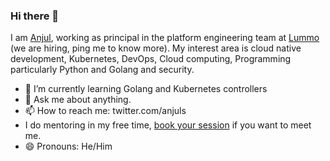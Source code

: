 ### Hi there 👋
I am [Anjul](https://anjul.dev), working as principal in the platform engineering team at [Lummo](https://www.linkedin.com/company/lummoindonesia) (we are hiring, ping me to know more). My interest area is cloud native development, Kubernetes, DevOps, Cloud computing, Programming particularly Python and Golang and security.

- 🌱 I’m currently learning Golang and Kubernetes controllers
- 💬 Ask me about anything.
- 📫 How to reach me: twitter.com/anjuls
- I do mentoring in my free time, [book your session](https://anjul.dev/mentoring) if you want to meet me.
- 😄 Pronouns: He/Him
